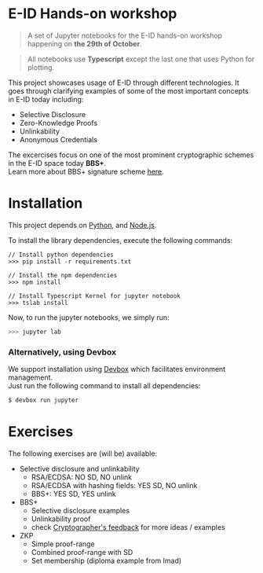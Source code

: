 # E-ID Hands-on workshop

> A set of Jupyter notebooks for the E-ID hands-on workshop  
> happening on **the 29th of October**.

> All notebooks use **Typescript** except the last one that uses Python for plotting.

This project showcases usage of E-ID through different technologies. 
It goes through clarifying examples of some of the most important concepts in E-ID today including:

- Selective Disclosure
- Zero-Knowledge Proofs
- Unlinkability
- Anonymous Credentials

The excercises focus on one of the most prominent cryptographic schemes in the E-ID space today **BBS+**.  
Learn more about BBS+ signature scheme [here](https://identity.foundation/bbs-signature/draft-irtf-cfrg-bbs-signatures.html).

# Installation
This project depends on [Python](https://www.python.org/), and [Node.js](https://nodejs.org/en).

To install the library dependencies, execute the following commands:
```shell
// Install python dependencies
>>> pip install -r requirements.txt

// Install the npm dependencies
>>> npm install

// Install Typescript Kernel for jupyter notebook
>>> tslab install
```

Now, to run the jupyter notebooks, we simply run:

```bash
>>> jupyter lab
```



### Alternatively, using Devbox
We support installation using [Devbox](https://www.jetify.com/devbox/docs/quickstart/) which facilitates environment management.  
Just run the following command to install all dependencies:

```bash
$ devbox run jupyter
```

# Exercises

The following exercises are (will be) available:

- Selective disclosure and unlinkability
  - RSA/ECDSA: NO SD, NO unlink
  - RSA/ECDSA with hashing fields: YES SD, NO unlink
  - BBS+: YES SD, YES unlink
- BBS+
  - Selective disclosure examples
  - Unlinkability proof
  - check [Cryptographer's feedback](https://github.com/eu-digital-identity-wallet/eudi-doc-architecture-and-reference-framework/issues/200) for more ideas / examples
- ZKP
  - Simple proof-range
  - Combined proof-range with SD
  - Set membership (diploma example from Imad)
